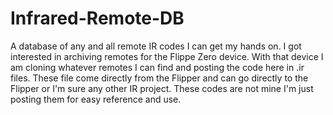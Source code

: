 # Infrared-Remote-DB
A database of any and all remote IR codes I can get my hands on.
I got interested in archiving remotes for the Flippe Zero device. With that device I am cloning whatever remotes I can find and posting the code here in .ir files. These file come directly from the Flipper and can go directly to the Flipper or I'm sure any other IR project. These codes are not mine I'm just posting them for easy reference and use.

